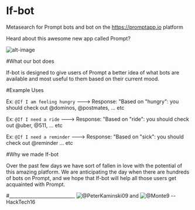 # If-bot

Metasearch for Prompt bots and bot on the https://promptapp.io platform

Heard about this awesome new app called Prompt? 

![alt-image](https://cloud.githubusercontent.com/assets/5935411/13377108/d54d2cce-dd81-11e5-9d9e-4bfd250e5a2d.JPEG)

#What our bot does

If-bot is designed to give users of Prompt a better idea of what bots are available and most useful to them based on their current mood. 

#Example Uses

Ex: ```@If I am feeling hungry```
---> Response: "Based on "hungry": you should check out @dominos, @postmates, ... etc

Ex: ```@If I need a ride```
---> Response: "Based on "ride": you should check out @uber, @511, ... etc

Ex: ```@If I need a reminder```
---> Response: "Based on "sick": you should check out @reminder ... etc

#Why we made If-bot

Over the past few days we have sort of fallen in love with the potential of this amazing platform. We are anticipating the day when there are hundreds of bots on Prompt, and we hope that If-bot will help all those users get acquainted with Prompt. 

#____________________________
![@PeterKaminski09](http://github.com/peterkaminski09) and ![@Monte9](http://github.com/monte9) -- HackTech16
